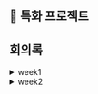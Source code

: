 ## 🙌 특화 프로젝트

## 회의록

<details><summary> week1
</summary>

### 1. 기본 정보

- **모의 주식** 정보 활용
    - ssasfy
    - ssasdaq
- 각각의 게임 방은 **같은 주식 시장을 공유하지 않는다**.
- **매 게임마다** 주식 시장은 **RESET**된다.
    - **개장(낮) 거래**
        - 게임 참가자 전원
        - 외부 시장
    - **폐장(밤) 거래**
        - 마피아
        - 외부 시장
- **게임 참가자**
    - **전체 주식 시장의 일부 구성원**으로 존재한다.
    - **개장(낮) 시간에 채팅으로 논의**할 수 있다.
        - 마피아 찾기 - 누가 주가를 조작한 것 같은지
        - 종목에 대한 토의 (주어진 뉴스를 바탕으로)
- **게임의 ROUND**는 다음과 같이 돌아간다.
    - ROUND의 **최대 횟수는 N회**로 제한한다.
    - **하나의 ROUND**에는 **개장(낮)과 폐장(밤)**이 존재한다.
        - 개장(낮)에는 **모든 참가자**가 거래 할 수 있다.
        - 폐장(밤)에는 **마피아가 주가 조작** 행위를 할 수 있다. (뉴스 준비 등)
- 다른 참가자의 투자 현황은 알 수 없다.
- 게임 내의 주식 종목 개수는 N개로 제한한다.


### 2. 사용자 관리

- 사용자는 회원 가입 시 **게임 머니 50만 원**을 지급 받는다.
- 사용자는 해당 **게임 머니로  ‘주식 마피아’ 게임에 참가**할 수 있다.
- 게임 머니가 부족하다면, **결제**를 통해 **게임 머니를 충전**할 수 있다.

### 3. 투자 분석

- ‘주식 마피아’ 게임에서 얻은 **이익/손실은 나의 실제 데이터**로 기록되어 **마이 페이지 대시 보드**에서 확인 가능하다.
- **확인 할 수 있는 데이터**는 다음과 같다.
    - **현금 잔액**
    - **전체 주식 잔액**
        - 투자 원금
        - 수익 금액 / 수익률
        - 모의 주식 투자 비중
    - **모의 주식 별 잔액**
        - 종목 명
        - 주식 수
        - 수익 금액 / 수익률
        - 1주 기준
            - 현재 가액
            - 내 구매 평균 가액
        - 총 금액
            - 현재 가액 기준
            - 내 구매 평균 가액 기준
        - 세금/수수료 - 일괄 적용 ?

### 5. 게임 내 역할 / 권한 / 승부 조건

- **마피아 - 주가 조작 집단의 두목**

    <aside>
    💡

  **승리 조건**

    - 끝 까지 잡히지 않기
    - 목표 금액 달성
        - 게임 입장 시 참여한 자본금의 500% ?
    - 특정 기업 인수 ?
    - 주가 조작이 성공적으로 이루어져 특정 기업의 주식 가격을 설정된 목표에 맞게 높이거나 낮춰야함
    </aside>

    - 마피아는 주식 거래의 기준이 되는 **뉴스를 생성**하여 시민들에게 발행할 수 있다.
    - 뉴스 발행 + 주가 조작??
        - 예를 들어, 긍정적인 뉴스를 발행하고 주가를 낮춰버리는 방법
- **애널리스트 - 마피아의 공범**

    <aside>
    💡

  **승리 조건**

    - 마피아와 함께 목표 금액 달성
    - 정체를 끝까지 들키지 않기
    - 특정 개미에게 잘못된 정보를 제공해 큰 손해를 입히면 인센티브 제공
    - 주가 조작에 성공한 횟수에 따라 인센트브 제공
    - 히든 승리 조건
        - 마피아가 체포되었을 때, 자신이 공범임을 끝까지 감추고 다른 인물에게 누명을 씌우면 공범만의 개인 승리 가능
    </aside>

    - 선동하는 역할
    - 찌라시 뉴스 제공 가능
- **금융 감독 원**

    <aside>
    💡

  **승리 조건**

    - 마피아 잡기
    </aside>

    - 주식 시장의 공정성을 유지하며, 마피아와 공범의 주가 조작 시도를 최대한 저지(?)

- **개미**

    <aside>
    💡

  **승리 조건**

    - 마피아 잡기
    </aside>

- **기자**

    <aside>
    💡

  **승리 조건**

    - 마피아 잡기
    </aside>
</details>

<details><summary> week2
</summary>
<details><summary>day1 (기존 블랙프라이데이에 금리, 대출 추가)
</summary>

![easyme](/uploads/23f5548b60ea31ce73b9314843052d60/F10F3048-1946-4B59-9038-96BA3B15AC0C.jpg)
- **금리 바(대출 / 상환) 적용**
    - **초기 금리 5%, 변동 가능 (1 ~ 10%)** - 고정 금리와 변동 금리를 고려한 최종 금리
    - **각 턴 시작 시 주어지는 경제 상황 (대공황, 곡물 가격 상승 등)에 따라 금리 변동**
- 자기 차례에는
    - **1. 선택** - 2가지 중 하나 선택 가능
        - 대출
        - 상환
    - **2. 필수** - 4가지 중 1개 행동
        - **주식 매입** (0개 매입 가능 → 주식 토큰 옮기기)
        - **주식 매도** (0개 매도 가능 → 주식 토큰 옮기기)
        - **금괴 매입**
- **대출**
    - 대출 횟수 제한 최대 2번
    - 해당 플레이어의 보유 자산 기준으로 대출 최대 금액 제한
        - 안정 자산(현금 + 금괴) 기준
        - (임시) 대출 금액 기준 표


            | 보유한 안정 자산 | 대출 최대 금액 |
            | --- | --- |
            | 0 ~ 150 | 100 |
            | 150 ~ 350 | 200 |
            | 350 ~ 600 | 300 |
            | 600 ~ 900 | 400 |
            | 900 ~ | 500 |
    - 대출 이자
        - 1 turn은 1분기(3개월) 뜻한다.
        - 총 16 turn (4년) —————> 게임 종료 조건 할까???
        - 한 턴이 끝날 때마다 상환하지 못한 금액에 대한 이자를 **단리**로 계산한다.
            - 대출 이력 띄워주기
            - 1turn 에서의 대출 금액 * 1turn이 끝날 때의 금리
            + 2turn  에서의 대출 금액 * 2turn이 끝날 때의 금리
            + 3turn 에서의 대출 금액 * 3turn이 끝날 때의 금리 = ex) 이자 500
- **상환**
    - 중간 상환 -  ex) 500 중에 300 갚는다.
    - 최종 상환 - ex) 돈 없으면 마이너스
- **기타**
    - 3명 이상이 게임을 하다가 한 명이 갑자기 나갔을 경우도 고려해야 함
        - 나간 사람 턴을 어떻게 할 것인가
        - 코치님 네는 해결을 못해서 봇으로 대체하셨음
</details>

</details>
